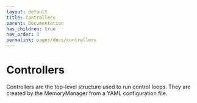 ```yaml
---
layout: default
title: Controllers
parent: Documentation
has_children: true
nav_order: 3
permalink: pages/docs/controllers
---
```


# Controllers

Controllers are the top-level structure used to run control loops. They are created by the MemoryManager from a YAML configuration file.
